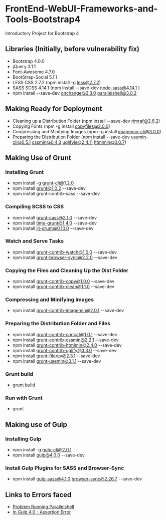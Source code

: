 # FrontEnd-WebUI-Frameworks-and-Tools-Bootstrap4
Introductory Project for Bootstrap 4

## Libraries (Initially, before vulnerability fix)
- Bootstrap 4.0.0 
- jQuery 3.1.1
- Font-Awesome 4.7.0
- BootStrap-Social 5.1.1
- LESS CSS 2.7.2 (npm install -g less@2.7.2)
- SASS SCSS 4.14.1 (npm install --save-dev node-sass@4.14.1 )
- npm install --save-dev onchange@3.3.0 parallelshell@3.0.2

## Making Ready for Deployment
- Cleaning up a Distribution Folder (npm install --save-dev rimraf@2.6.2)
- Copying Fonts (npm -g install copyfiles@2.0.0)
- Compressing and Minifying Images (npm -g install imagemin-cli@3.0.0)
- Preparing the Distribution Folder (npm install --save-dev usemin-cli@0.5.1 cssmin@0.4.3 uglifyjs@2.4.11 htmlmin@0.0.7)

## Making Use of Grunt
### Installing Grunt
- npm install -g grunt-cli@1.2.0
- npm install grunt@1.0.2 --save-dev
- npm install grunt-contrib-sass --save-dev
### Compiling SCSS to CSS
- npm install grunt-sass@2.1.0 --save-dev
- npm install time-grunt@1.4.0 --save-dev
- npm install jit-grunt@0.10.0 --save-dev
### Watch and Serve Tasks
- npm install grunt-contrib-watch@1.0.0 --save-dev
- npm install grunt-browser-sync@2.2.0 --save-dev
### Copying the Files and Cleaning Up the Dist Folder
- npm install grunt-contrib-copy@1.0.0 --save-dev
- npm install grunt-contrib-clean@1.1.0 --save-dev
### Compressing and Minifying Images
- npm install grunt-contrib-imagemin@2.0.1 --save-dev
### Preparing the Distribution Folder and Files
- npm install grunt-contrib-concat@1.0.1 --save-dev
- npm install grunt-contrib-cssmin@2.2.1 --save-dev
- npm install grunt-contrib-htmlmin@2.4.0 --save-dev
- npm install grunt-contrib-uglify@3.3.0 --save-dev
- npm install grunt-filerev@2.3.1 --save-dev
- npm install grunt-usemin@3.1.1 --save-dev
### Grunt build
- grunt build
### Run with Grunt
- grunt

## Making use of Gulp
### Installing Gulp
- npm install -g gulp-cli@2.0.1
- npm install gulp@4.0.0 --save-dev
### Install Gulp Plugins for SASS and Browser-Sync
- npm install gulp-sass@4.1.0  browser-sync@2.26.7 --save-dev

## Links to Errors faced
- [Problem Running Parallelshell](https://stackoverflow.com/questions/53461626/problem-running-parallelshell-nodejs-script/)
- [In Gulp 4.0 - Assertion Error](https://stackoverflow.com/questions/51098749/everytime-i-run-gulp-anything-i-get-a-assertion-error-task-function-must-be)